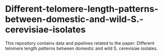 # Different-telomere-length-patterns-between-domestic-and-wild-S.-cerevisiae-isolates
This repository contains data and pipelines related to the paper: Different telomere length patterns between domestic and wild S. cerevisiae isolates.

